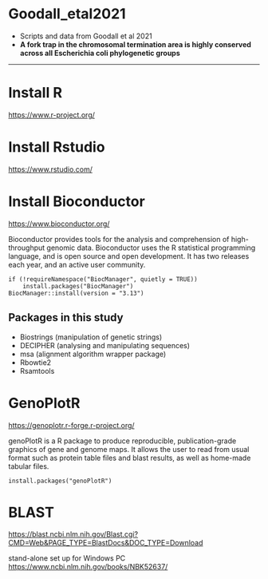 # Goodall_etal2021
- Scripts and data from Goodall et al 2021
- **A fork trap in the chromosomal termination area is highly conserved across all Escherichia coli phylogenetic groups**

---


# Install R
https://www.r-project.org/

# Install Rstudio
https://www.rstudio.com/

# Install Bioconductor
https://www.bioconductor.org/

Bioconductor provides tools for the analysis and comprehension of high-throughput genomic data. Bioconductor uses the R statistical programming language, and is open source and open development. It has two releases each year, and an active user community.

```{r}
if (!requireNamespace("BiocManager", quietly = TRUE))
    install.packages("BiocManager")
BiocManager::install(version = "3.13")
```

## Packages in this study
- Biostrings (manipulation of genetic strings)
- DECIPHER (analysing and manipulating sequences)
- msa (alignment algorithm wrapper package)
- Rbowtie2
- Rsamtools

# GenoPlotR
https://genoplotr.r-forge.r-project.org/

genoPlotR is a R package to produce reproducible, publication-grade graphics of gene and genome maps. It allows the user to read from usual format such as protein table files and blast results, as well as home-made tabular files.

```{r}
install.packages("genoPlotR")
```

# BLAST
https://blast.ncbi.nlm.nih.gov/Blast.cgi?CMD=Web&PAGE_TYPE=BlastDocs&DOC_TYPE=Download

stand-alone set up for Windows PC
https://www.ncbi.nlm.nih.gov/books/NBK52637/







